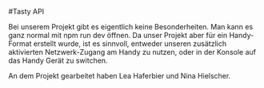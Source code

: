 #Tasty API

Bei unserem Projekt gibt es eigentlich keine Besonderheiten. Man kann es ganz normal mit npm run dev öffnen.
Da unser Projekt aber für ein Handy-Format erstellt wurde, ist es sinnvoll, entweder unseren zusätzlich aktivierten Netzwerk-Zugang am Handy zu nutzen, oder in der Konsole auf das Handy Gerät zu switchen.

An dem Projekt gearbeitet haben Lea Haferbier und Nina Hielscher.


